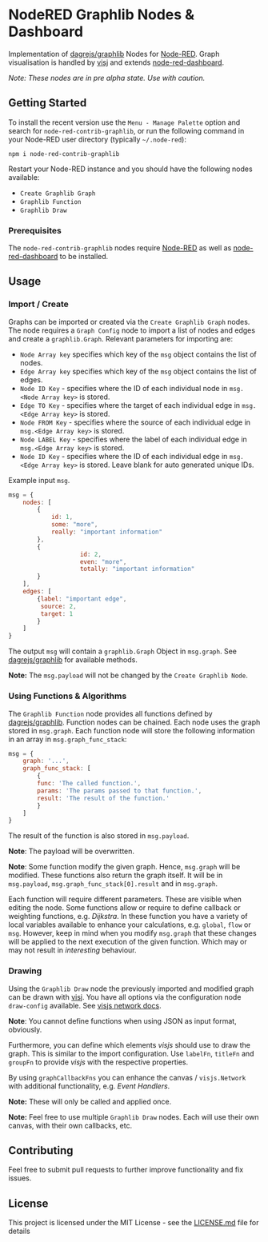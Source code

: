 # NodeRED Graphlib Nodes & Dashboard

Implementation of [dagrejs/graphlib](https://github.com/dagrejs/graphlib) Nodes for [Node-RED](https://github.com/node-red/node-red). 
Graph visualisation is handled by [visj](https://github.com/almende/vis) and extends [node-red-dashboard](https://github.com/node-red/node-red-dashboard).

*Note: These nodes are in pre alpha state. Use with caution.*

## Getting Started

To install the recent version use the  `Menu - Manage Palette` option and search for `node-red-contrib-graphlib`, 
or run the following command in your Node-RED user directory (typically `~/.node-red`):

```console
npm i node-red-contrib-graphlib
```

Restart your Node-RED instance and you should have the following nodes available: 

* `Create Graphlib Graph`
* `Graphlib Function`
* `Graphlib Draw`

### Prerequisites

The `node-red-contrib-graphlib` nodes require [Node-RED](https://github.com/node-red/node-red) as well as 
[node-red-dashboard](https://github.com/node-red/node-red-dashboard) to be installed.

## Usage

### Import / Create

Graphs can be imported or created via the `Create Graphlib Graph` nodes. The node requires a `Graph Config` node to 
import a list of nodes and edges and create a `graphlib.Graph`. Relevant parameters for importing are:
* `Node Array key` specifies which key of the `msg` object contains the list of nodes.
* `Edge Array key` specifies which key of the `msg` object contains the list of edges.
* `Node ID Key` - specifies where the ID of each individual node in `msg.<Node Array key>` is stored.
* `Edge TO Key` - specifies where the target of each individual edge in `msg.<Edge Array key>` is stored.
* `Node FROM Key` - specifies where the source of each individual edge in `msg.<Edge Array key>` is stored.
* `Node LABEL Key` - specifies where the label of each individual edge in `msg.<Edge Array key>` is stored.
* `Node ID Key` - specifies where the ID of each individual edge in `msg.<Edge Array key>` is stored. Leave blank for auto generated unique IDs.

Example input `msg`.
```javascript
msg = {
    nodes: [
        {
            id: 1,
            some: "more",
            really: "important information"
        },
        {
                    id: 2,
                    even: "more",
                    totally: "important information"
        }
    ],
    edges: [
        {label: "important edge",
         source: 2,
         target: 1
        }
    ]
}
```
 The output `msg` will contain a `graphlib.Graph` Object in `msg.graph`. 
 See [dagrejs/graphlib](https://github.com/dagrejs/graphlib) for available methods.
 
 **Note:** The `msg.payload` will not be changed by the `Create Graphlib Node`.
 
### Using Functions & Algorithms
The `Graphlib Function` node provides all functions defined by [dagrejs/graphlib](https://github.com/dagrejs/graphlib/wiki/API-Reference).
Function nodes can be chained. Each node uses the graph stored in `msg.graph`. 
Each function node will store the following information in an array in `msg.graph_func_stack`:

```javascript
msg = {
    graph: '...',
    graph_func_stack: [
        {
        func: 'The called function.',
        params: 'The params passed to that function.',
        result: 'The result of the function.'
        }
    ]
}
```
The result of the function is also stored in `msg.payload`.

**Note**: The payload will be overwritten.

**Note**: Some function modify the given graph. Hence, `msg.graph` will be modified. These functions also return the graph itself. 
It will be in `msg.payload`, `msg.graph_func_stack[0].result` and in `msg.graph`.
 
Each function will require different parameters. These are visible when editing the node. Some functions allow or require to define callback or weighting functions, e.g. *Dijkstra*.
In these function you have a variety of local variables available to enhance your calculations, e.g. `global`, `flow` or `msg`.
However, keep in mind when you modify `msg.graph` that these changes will be applied to the next execution of the given function. 
Which may or may not result in *interesting* behaviour. 

### Drawing

Using the `Graphlib Draw` node the previously imported and modified graph can be drawn with [visj](https://github.com/almende/vis).
You have all options via the configuration node `draw-config` available. See  [visjs network docs](http://visjs.org/docs/network/).

**Note**: You cannot define functions when using JSON as input format, obviously.

Furthermore, you can define which elements *visjs* should use to draw the graph. This is similar to the import configuration.
Use `labelFn`, `titleFn` and `groupFn` to provide *visjs* with the respective properties. 

By using `graphCallbackFns` you can enhance the canvas / `visjs.Network` with additional functionality, e.g. *Event Handlers*. 

**Note:** These will only be called and applied once. 

**Note:** Feel free to use multiple `Graphlib Draw` nodes. Each will use their own canvas, with their own callbacks, etc.

## Contributing
Feel free to submit pull requests to further improve functionality and fix issues.

## License

This project is licensed under the MIT License - see the [LICENSE.md](https://github.com/patrick-nits/node-red-contrib-graphlib/blob/master/LICENSE) file for details
